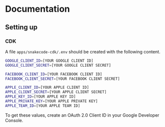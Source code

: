 # Documentation
## Setting up
### CDK
A file `apps/snakecode-cdk/.env` should be created with the following content.

```bash
GOOGLE_CLIENT_ID=[YOUR GOOGLE CLIENT ID]
GOOGLE_CLIENT_SECRET=[YOUR GOOGLE CLIENT SECRET]

FACEBOOK_CLIENT_ID=[YOUR FACEBOOK CLIENT ID]
FACEBOOK_CLIENT_SECRET=[YOUR FACEBOOK CLIENT SECRET]

APPLE_CLIENT_ID=[YOUR APPLE CLIENT ID]
APPLE_CLIENT_SECRET=[YOUR APPLE CLIENT SECRET]
APPLE_KEY_ID=[YOUR APPLE KEY ID]
APPLE_PRIVATE_KEY=[YOUR APPLE PRIVATE KEY]
APPLE_TEAM_ID=[YOUR APPLE TEAM ID]
```

To get these values, create an OAuth 2.0 Client ID in your Google Developer Console.